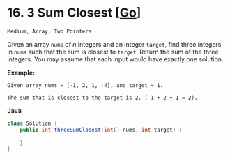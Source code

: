 # 16. 3 Sum Closest [[Go](https://github.com/Apollo4634/LeetCode/tree/master/src/array/solution/ThreeSumClosest.java)]

```Medium, Array, Two Pointers```

Given an array `nums` of *n* integers and an integer `target`, find three integers in `nums` such that the sum is closest to `target`. Return the sum of the three integers. You may assume that each input would have exactly one solution.

**Example:**

```
Given array nums = [-1, 2, 1, -4], and target = 1.

The sum that is closest to the target is 2. (-1 + 2 + 1 = 2).
```
**Java**
```java
class Solution {
    public int threeSumClosest(int[] nums, int target) {
        
    }
}
```

